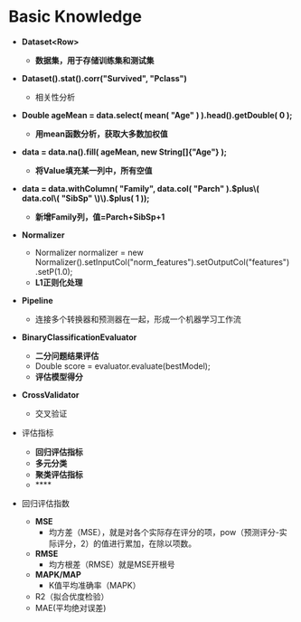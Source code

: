 # Basic Knowledge

* **Dataset&lt;Row&gt;**
  * **数据集，用于存储训练集和测试集**
* **Dataset\(\).stat\(\).corr\("Survived", "Pclass"\)**
  * 相关性分析
* **Double ageMean = data.select\( mean\( "Age" \) \).head\(\).getDouble\( 0 \);**
  * **用mean函数分析，获取大多数加权值**
* **data = data.na\(\).fill\( ageMean, new String\[\]{"Age"} \);**
  * **将Value填充某一列中，所有空值**
* **data = data.withColumn\( "Family", data.col\( "Parch" \).$plus\( data.col\( "SibSp" \)\).$plus\( 1 \)\);**
  * **新增Family列，值=Parch+SibSp+1**
* **Normalizer**
  * Normalizer normalizer = new Normalizer\(\).setInputCol\("norm\_features"\).setOutputCol\("features"\) .setP\(1.0\);
  * **L1正则化处理**
* **Pipeline**
  * 连接多个转换器和预测器在一起，形成一个机器学习工作流
* **BinaryClassificationEvaluator**
  * **二分问题结果评估**
  * Double score = evaluator.evaluate\(bestModel\);
  * **评估模型得分**
* **CrossValidator**
  * 交叉验证





* 评估指标
  * **回归评估指标**
  * **多元分类**
  * **聚类评估指标**
  * \*\*\*\*
* 回归评估指数
  * **MSE**
    * 均方差（MSE），就是对各个实际存在评分的项，pow（预测评分-实际评分，2）的值进行累加，在除以项数。
  * **RMSE**
    * 均方根差（RMSE）就是MSE开根号
  * **MAPK/MAP**
    * K值平均准确率（MAPK）
  * R2（拟合优度检验）
  * MAE\(平均绝对误差\)

